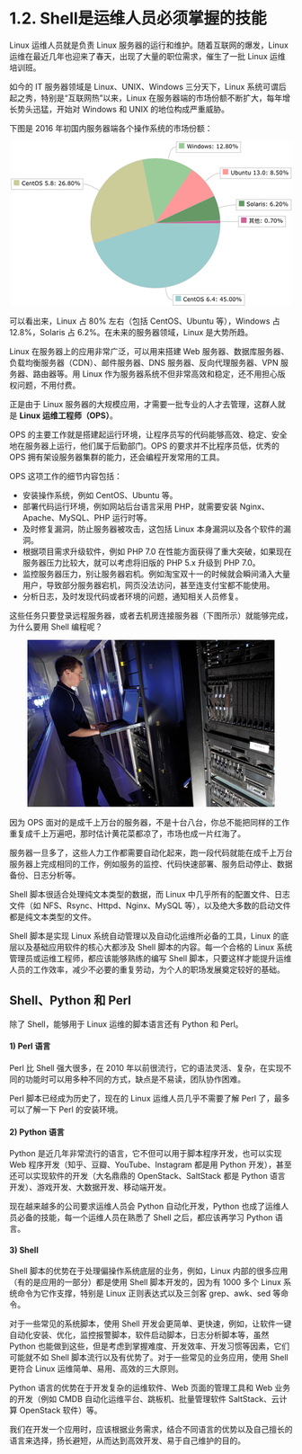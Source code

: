 # 1.2. Shell是运维人员必须掌握的技能

Linux 运维人员就是负责 Linux 服务器的运行和维护。随着互联网的爆发，Linux 运维在最近几年也迎来了春天，出现了大量的职位需求，催生了一批 Linux 运维培训班。

如今的 IT 服务器领域是 Linux、UNIX、Windows 三分天下，Linux 系统可谓后起之秀，特别是“互联网热”以来，Linux 在服务器端的市场份额不断扩大，每年增长势头迅猛，开始对 Windows 和 UNIX 的地位构成严重威胁。

下图是 2016 年初国内服务器端各个操作系统的市场份额：

<div align=center>
    <img src="../assets/images/1-1P92Q43315106.jpg"/>
</div>

可以看出来，Linux 占 80% 左右（包括 CentOS、Ubuntu 等），Windows 占 12.8%，Solaris 占 6.2%。在未来的服务器领域，Linux 是大势所趋。

Linux 在服务器上的应用非常广泛，可以用来搭建 Web 服务器、数据库服务器、负载均衡服务器（CDN）、邮件服务器、DNS 服务器、反向代理服务器、VPN 服务器、路由器等。用 Linux 作为服务器系统不但非常高效和稳定，还不用担心版权问题，不用付费。

正是由于 Linux 服务器的大规模应用，才需要一批专业的人才去管理，这群人就是 **Linux 运维工程师（OPS）**。

OPS 的主要工作就是搭建起运行环境，让程序员写的代码能够高效、稳定、安全地在服务器上运行，他们属于后勤部门。OPS 的要求并不比程序员低，优秀的 OPS 拥有架设服务器集群的能力，还会编程开发常用的工具。

OPS 这项工作的细节内容包括：
* 安装操作系统，例如 CentOS、Ubuntu 等。
* 部署代码运行环境，例如网站后台语言采用 PHP，就需要安装 Nginx、Apache、MySQL、PHP 运行时等。
* 及时修复漏洞，防止服务器被攻击，这包括 Linux 本身漏洞以及各个软件的漏洞。
* 根据项目需求升级软件，例如 PHP 7.0 在性能方面获得了重大突破，如果现在服务器压力比较大，就可以考虑将旧版的 PHP 5.x 升级到 PHP 7.0。
* 监控服务器压力，别让服务器宕机。例如淘宝双十一的时候就会瞬间涌入大量用户，导致部分服务器宕机，网页没法访问，甚至连支付宝都不能使用。
* 分析日志，及时发现代码或者环境的问题，通知相关人员修复。


这些任务只要登录远程服务器，或者去机房连接服务器（下图所示）就能够完成，为什么要用 Shell 编程呢？

<div align=center>
    <img src="../assets/images/1436241B9-0.jpg"/>
</div>

因为 OPS 面对的是成千上万台的服务器，不是十台八台，你总不能把同样的工作重复成千上万遍吧，那时估计黄花菜都凉了，市场也成一片红海了。

服务器一旦多了，这些人力工作都需要自动化起来，跑一段代码就能在成千上万台服务器上完成相同的工作，例如服务的监控、代码快速部署、服务启动停止、数据备份、日志分析等。

Shell 脚本很适合处理纯文本类型的数据，而 Linux 中几乎所有的配置文件、日志文件（如 NFS、Rsync、Httpd、Nginx、MySQL 等），以及绝大多数的启动文件都是纯文本类型的文件。

Shell 脚本是实现 Linux 系统自动管理以及自动化运维所必备的工具，Linux 的底层以及基础应用软件的核心大都涉及 Shell 脚本的内容。每一个合格的 Linux 系统管理员或运维工程师，都应该能够熟练的编写 Shell 脚本，只要这样才能提升运维人员的工作效率，减少不必要的重复劳动，为个人的职场发展奠定较好的基础。

## Shell、Python 和 Perl

除了 Shell，能够用于 Linux 运维的脚本语言还有 Python 和 Perl。

#### 1) Perl 语言
Perl 比 Shell 强大很多，在 2010 年以前很流行，它的语法灵活、复杂，在实现不同的功能时可以用多种不同的方式，缺点是不易读，团队协作困难。

Perl 脚本已经成为历史了，现在的 Linux 运维人员几乎不需要了解 Perl 了，最多可以了解一下 Perl 的安装环境。

#### 2) Python 语言
Python 是近几年非常流行的语言，它不但可以用于脚本程序开发，也可以实现 Web 程序开发（知乎、豆瓣、YouTube、Instagram 都是用 Python 开发），甚至还可以实现软件的开发（大名鼎鼎的 OpenStack、SaltStack 都是 Python 语言开发）、游戏开发、大数据开发、移动端开发。

现在越来越多的公司要求运维人员会 Python 自动化开发，Python 也成了运维人员必备的技能，每一个运维人员在熟悉了 Shell 之后，都应该再学习 Python 语言。

#### 3) Shell
Shell 脚本的优势在于处理偏操作系统底层的业务，例如，Linux 内部的很多应用（有的是应用的一部分）都是使用 Shell 脚本开发的，因为有 1000 多个 Linux 系统命令为它作支撑，特别是 Linux 正则表达式以及三剑客 grep、awk、sed 等命令。

对于一些常见的系统脚本，使用 Shell 开发会更简单、更快速，例如，让软件一键自动化安装、优化，监控报警脚本，软件启动脚本，日志分析脚本等，虽然 Python 也能做到这些，但是考虑到掌握难度、开发效率、开发习惯等因素，它们可能就不如 Shell 脚本流行以及有优势了。对于一些常见的业务应用，使用 Shell 更符合 Linux 运维简单、易用、高效的三大原则。

Python 语言的优势在于开发复杂的运维软件、Web 页面的管理工具和 Web 业务的开发（例如 CMDB 自动化运维平台、跳板机、批量管理软件 SaltStack、云计算 OpenStack 软件）等。

我们在开发一个应用时，应该根据业务需求，结合不同语言的优势以及自己擅长的语言来选择，扬长避短，从而达到高效开发、易于自己维护的目的。